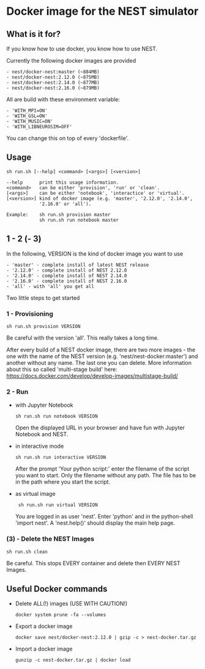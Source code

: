 # Docker image for the NEST simulator

## What is it for?

If you know how to use docker, you know how to use NEST.

Currently the following docker images are provided

    - nest/docker-nest:master (~884MB)
    - nest/docker-nest:2.12.0 (~875MB)
    - nest/docker-nest:2.14.0 (~877MB)
    - nest/docker-nest:2.16.0 (~879MB)
   
All are build with these environment variable:

	- 'WITH_MPI=ON'
	- 'WITH_GSL=ON'
	- 'WITH_MUSIC=ON'
	- 'WITH_LIBNEUROSIM=OFF'

You can change this on top of every 'dockerfile'.

   
## Usage

    sh run.sh [--help] <command> [<args>] [<version>]

    --help      print this usage information.
    <command>   can be either 'provision', 'run' or 'clean'.
    [<args>]    can be either 'notebook', 'interactice' or 'virtual'.
    [<version>] kind of docker image (e.g. 'master', '2.12.0', '2.14.0',
                '2.16.0' or 'all').

    Example:    sh run.sh provision master
                sh run.sh run notebook master

## 1 - 2 (- 3)

In the following, VERSION is the kind of docker image you want to use

    - 'master' - complete install of latest NEST release
    - '2.12.0' - complete install of NEST 2.12.0
    - '2.14.0' - complete install of NEST 2.14.0
    - '2.16.0' - complete install of NEST 2.16.0
    - 'all' - with 'all' you get all

Two little steps to get started

### 1 - Provisioning

    sh run.sh provision VERSION
    
Be careful with the version 'all'. This really takes a long time. 
    
After every build of a NEST docker image, there are two more images - the one 
with the name of the NEST version (e.g. 'nest/nest-docker:master') and 
another without any name. The last one you can delete.
More information about this so called 'multi-stage build' here: 
<https://docs.docker.com/develop/develop-images/multistage-build/>

### 2 - Run

-   with Jupyter Notebook

        sh run.sh run notebook VERSION

    Open the displayed URL in your browser and have fun with Jupyter
    Notebook and NEST.

-   in interactive mode

        sh run.sh run interactive VERSION

    After the prompt 'Your python script:' enter the filename of the script
    you want to start. Only the filename without any path. The file has to
    be in the path where you start the script.

-   as virtual image

         sh run.sh run virtual VERSION

    You are logged in as user 'nest'. Enter 'python' and in the
    python-shell 'import nest'. A 'nest.help()' should display the main
    help page.

### (3) - Delete the NEST Images

    sh run.sh clean

Be careful. This stops EVERY container and delete then EVERY NEST Images.

## Useful Docker commands

-   Delete ALL(!) images (USE WITH CAUTION!)

        docker system prune -fa --volumes

-   Export a docker image

        docker save nest/docker-nest:2.12.0 | gzip -c > nest-docker.tar.gz

-   Import a docker image

        gunzip -c nest-docker.tar.gz | docker load
